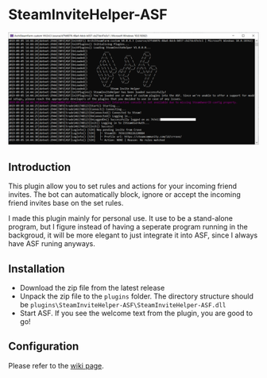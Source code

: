 # SteamInviteHelper-ASF
![](https://raw.githubusercontent.com/1461748123/SteamInviteHelper-ASF/master/screenshot.png)
## Introduction
This plugin allow you to set rules and actions for your incoming friend invites. The bot can automatically block, ignore or accept the incoming friend invites base on the set rules.

I made this plugin mainly for personal use. It use to be a stand-alone program, but I figure instead of having a seperate program running in the backgroud, it will be more elegant to just integrate it into ASF, since I always have ASF runing anyways.

## Installation
+ Download the zip file from the latest release
+ Unpack the zip file to the `plugins` folder. The directory structure should be `plugins\SteamInviteHelper-ASF\SteamInviteHelper-ASF.dll`
+ Start ASF. If you see the welcome text from the plugin, you are good to go!

## Configuration
Please refer to the [wiki page](https://github.com/1461748123/SteamInviteHelper-ASF/wiki/Configuration).

